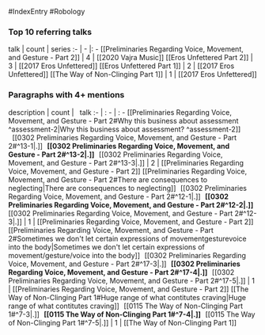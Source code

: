 #IndexEntry #Robology

### Top 10 referring talks
talk | count | series
:- | - |: -
[[Preliminaries Regarding Voice, Movement, and Gesture - Part 2]] | 4 | [[2020 Vajra Music]]
[[Eros Unfettered Part 2]] | 3 | [[2017 Eros Unfettered]]
[[Eros Unfettered Part 1]] | 2 | [[2017 Eros Unfettered]]
[[The Way of Non-Clinging Part 1]] | 1 | [[2017 Eros Unfettered]]

### Paragraphs with 4+ mentions
description | count | &nbsp;&nbsp;talk
:- | : - | : -
[[Preliminaries Regarding Voice, Movement, and Gesture - Part 2#Why this business about assessment ^assessment-2\|Why this business about assessment? ^assessment-2]] &nbsp;&nbsp;[[0302 Preliminaries Regarding Voice, Movement, and Gesture - Part 2#^13-1\|.]] &nbsp; **[[0302 Preliminaries Regarding Voice, Movement, and Gesture - Part 2#^13-2\|.]]** &nbsp; [[0302 Preliminaries Regarding Voice, Movement, and Gesture - Part 2#^13-3\|.]] | 2 | [[Preliminaries Regarding Voice, Movement, and Gesture - Part 2]]
[[Preliminaries Regarding Voice, Movement, and Gesture - Part 2#There are consequences to neglecting\|There are consequences to neglecting]] &nbsp;&nbsp;[[0302 Preliminaries Regarding Voice, Movement, and Gesture - Part 2#^12-1\|.]] &nbsp; **[[0302 Preliminaries Regarding Voice, Movement, and Gesture - Part 2#^12-2\|.]]** &nbsp; [[0302 Preliminaries Regarding Voice, Movement, and Gesture - Part 2#^12-3\|.]] | 1 | [[Preliminaries Regarding Voice, Movement, and Gesture - Part 2]]
[[Preliminaries Regarding Voice, Movement, and Gesture - Part 2#Sometimes we don't let certain expressions of movementgesturevoice into the body\|Sometimes we don't let certain expressions of movement/gesture/voice into the body]] &nbsp;&nbsp;[[0302 Preliminaries Regarding Voice, Movement, and Gesture - Part 2#^17-3\|.]] &nbsp; **[[0302 Preliminaries Regarding Voice, Movement, and Gesture - Part 2#^17-4\|.]]** &nbsp; [[0302 Preliminaries Regarding Voice, Movement, and Gesture - Part 2#^17-5\|.]] | 1 | [[Preliminaries Regarding Voice, Movement, and Gesture - Part 2]]
[[The Way of Non-Clinging Part 1#Huge range of what contitutes craving\|Huge range of what contitutes craving]] &nbsp;&nbsp;[[0115 The Way of Non-Clinging Part 1#^7-3\|.]] &nbsp; **[[0115 The Way of Non-Clinging Part 1#^7-4\|.]]** &nbsp; [[0115 The Way of Non-Clinging Part 1#^7-5\|.]] | 1 | [[The Way of Non-Clinging Part 1]]

